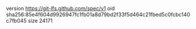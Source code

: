 version https://git-lfs.github.com/spec/v1
oid sha256:85e4f604d9926947fc1fb01a8d79bd2f33f5d464c21fbed5c0fcbc140c7fb045
size 24171
